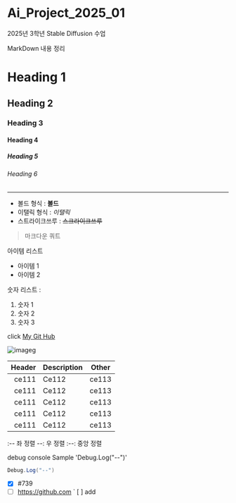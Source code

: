 # Ai_Project_2025_01
2025년 3학년 Stable Diffusion 수업

MarkDown 내용 정리

<!-- Heading -->

# Heading 1
## Heading 2
### Heading 3
#### Heading 4
##### Heading 5
###### Heading 6

<!-- Line -->

---

<!-- Text attributes -->

+ 볼드 형식 : **볼드**
+ 이탤릭 형식 : *이탤릭*
+ 스트라이크쓰루 : ~~스크라이크쓰루~~

<!-- Quote -->
> 마크다운 쿼트

<!-- Bullet List -->
아이템 리스트
* 아이템 1
* 아이템 2

<!-- Number List -->
숫자 리스트 :
1. 숫자 1
2. 숫자 2
3. 숫자 3

<!--Ling -->
click [My Git Hub](https://github.com/Leeyunseok77)

<!-- Image -->
![imageg]()

<!-- Table -->

|Header|Description|Other|
|--:|:--|:--:|
|ce111|Ce112|ce113|
|ce111|Ce112|ce113|
|ce111|Ce112|ce113|
|ce111|Ce112|ce113|
|ce111|Ce112|ce113|

:-- 좌 정렬
--: 우 정렬
:--: 중앙 정렬

<!-- Code -->

debug console Sample 'Debug.Log("--")'

```C#
Debug.Log("--")
```

<!-- TodoList -->
- [x] #739
- [ ] https://github.com
` [ ] add
